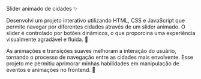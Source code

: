 Slider animado de cidades ✨

Desenvolvi um projeto interativo utilizando HTML, CSS e JavaScript que permite navegar por diferentes cidades através de um slider animado. O slider é controlado por botões dinâmicos, o que proporcina uma experiência visualmente agradável e fluída. 🍃

As animações e transições suaves melhoram a interação do usuário, tornando o processo de navegação entre as cidades mais envolvente. Esse projeto me permitiu aprimorar minhas habilidades em manipulação de eventos e animações no frontend. 🚀
